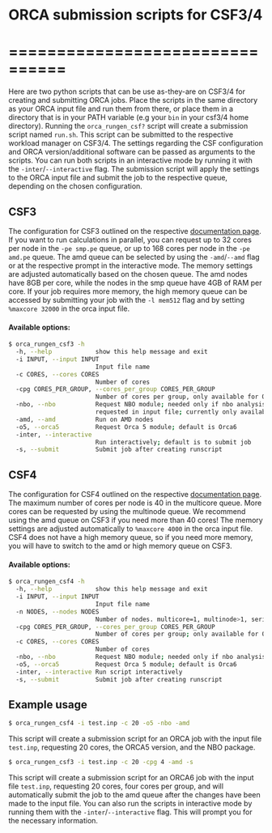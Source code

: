# ORCA submission scripts for CSF3/4
# ================================
Here are two python scripts that can be use as-they-are on CSF3/4 for creating and submitting ORCA jobs. Place the scripts in the same directory as your ORCA input file and run them from there, or place them in a directory that is in your PATH variable (e.g your ```bin``` in your csf3/4 home directory). Running the ```orca_rungen_csf?``` script will create a submission script named ```run.sh```. This script can be submitted to the respective workload manager on CSF3/4.
The settings regarding the CSF configuration and ORCA version/additional software can be passed as arguments to the scripts. You can run both scripts in an interactive mode by running it with the ```-inter```/```--interactive``` flag. The submission script will apply the settings to the ORCA input file and submit the job to the respective queue, depending on the chosen configuration.

## CSF3 
The configuration for CSF3 outlined on the respective [documentation page](https://ri.itservices.manchester.ac.uk/csf3/overview/configuration/). If you want to run calculations in parallel, you can request up to 32 cores per node in the ```-pe smp.pe``` queue, or up to 168 cores per node in the ```-pe amd.pe``` queue. The amd queue can be selected by using the ```-amd```/```--amd``` flag or at the respective prompt in the interactive mode. 
The memory settings are adjusted automatically based on the chosen queue. The amd nodes have 8GB per core, while the nodes in the smp queue have 4GB of RAM per core. If your job requires more memory, the high memory queue can be accessed by submitting your job with the ```-l mem512``` flag and by setting ```%maxcore 32000``` in the orca input file. 
#### Available options:
```bash
$ orca_rungen_csf3 -h
  -h, --help            show this help message and exit
  -i INPUT, --input INPUT
                        Input file name
  -c CORES, --cores CORES
                        Number of cores
  -cpg CORES_PER_GROUP, --cores_per_group CORES_PER_GROUP
                        Number of cores per group, only available for ORCA6
  -nbo, --nbo           Request NBO module; needed only if nbo analysis is
                        requested in input file; currently only available for ORCA5
  -amd, --amd           Run on AMD nodes
  -o5, --orca5          Request Orca 5 module; default is Orca6
  -inter, --interactive
                        Run interactively; default is to submit job
  -s, --submit          Submit job after creating runscript
  ```

## CSF4
The configuration for CSF4 outlined on the respective [documentation page](https://ri.itservices.manchester.ac.uk/csf4/overview/configuration/). The maximum number of cores per node is 40 in the multicore queue. More cores can be requested by using the multinode queue. We recommend using the amd queue on CSF3 if you need more than 40 cores!
The memory settings are adjusted automatically to ```%maxcore 4000``` in the orca input file. CSF4 does not have a high memory queue, so if you need more memory, you will have to switch to the amd or high memory queue on CSF3.
#### Available options:
```bash
$ orca_rungen_csf4 -h
  -h, --help            show this help message and exit
  -i INPUT, --input INPUT
                        Input file name
  -n NODES, --nodes NODES
                        Number of nodes. multicore=1, multinode>1, serial=0; default=1
  -cpg CORES_PER_GROUP, --cores_per_group CORES_PER_GROUP
                        Number of cores per group; only available for ORCA6
  -c CORES, --cores CORES
                        Number of cores
  -nbo, --nbo           Request NBO module; needed only if nbo analysis is requested in input file; currently only available for ORCA5
  -o5, --orca5          Request Orca 5 module; default is Orca6
  -inter, --interactive Run script interactively
  -s, --submit          Submit job after creating runscript
```

## Example usage
```bash
$ orca_rungen_csf4 -i test.inp -c 20 -o5 -nbo -amd
```
This script will create a submission script for an ORCA job with the input file ```test.inp```, requesting 20 cores, the ORCA5 version, and the NBO package.

```bash
$ orca_rungen_csf3 -i test.inp -c 20 -cpg 4 -amd -s
```
This script will create a submission script for an ORCA6 job with the input file ```test.inp```, requesting 20 cores, four cores per group, and will automatically submit the job to the amd queue after the changes have been made to the input file.
You can also run the scripts in interactive mode by running them with the ```-inter```/```--interactive``` flag. This will prompt you for the necessary information.